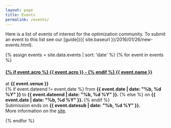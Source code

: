 ```yaml
---
layout: page
title: Events
permalink: /events/
---
```


Here is a list of events of interest for the optimization community.
To submit an event to this list see our
[guide]({{ site.baseurl }}/2016/01/26/new-events.html).

{% assign events = site.data.events | sort: 'date' %}
{% for event in events %}
<div class="card">
<h4 id="{{event.key}}">
<a href="#{{ event.key }}"></a>
<a href="{{ event.url }}">
{% if event.acro %}
  <strong> {{ event.acro }} </strong> -
{% endif %}
{{ event.name }}
</a>
</h4>
at <strong> {{ event.venue }} </strong>
<br>
{% if event.dateend != event.date %}
from <strong> {{ event.date | date: "%b, %d %Y" }} </strong>
 to <strong> {{ event.dateend | date: "%b, %d %Y" }}. </strong>
{% else %}
on <strong> {{ event.date | date: "%b, %d %Y" }}. </strong>
{% endif %}
<br>
Submission ends
on <strong> {{ event.datesub | date: "%b, %d %Y" }}. </strong>
<br>
More information on the
<a href="{{ event.url }}">site</a>.
</div>

{% endfor %}
